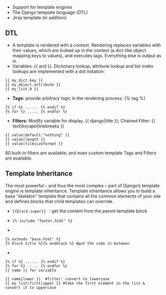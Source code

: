 * Support for template engines
* The Django template language (DTL)
* Jinja template (in addition)

DTL
----
* A template is rendered with a context. Rendering replaces variables with their values, which are looked up in the context (a dict-like object mapping keys to values), and executes tags. Everything else is output as is.
* Variables: {{ and }}. Dictionary lookup, attribute lookup and list-index lookups are implemented with a dot notation:
```
{{ my_dict.key }}
{{ my_object.attribute }}
{{ my_list.0 }}
```
* **Tags:** provide arbitrary logic in the rendering process. {% tag %}
```
{% if %} ...... {% endif %}
{% for %} ..... {% endfor %}
```
* **Filters:** Modify variable for display. {{ django|title }}; Chained FIlter: {{ text|escape|linebreaks }} 
```
{{ value|default:"nothing" }}
{{ value|length }}
{{ value|filesizeformat }}
```

60 built-in filters are available; and even custom template Tags and Filters are available.

Template Inheritance
--------------------
The most powerful – and thus the most complex – part of Django’s template engine is template inheritance. Template inheritance allows you to build a base “skeleton” template that contains all the common elements of your site and defines blocks that child templates can override.
* ```{{block.super}} ``` :  get the content from the parent template block
* ```{% include "footer.html" %}``` 

* 
```
{% extends "base.html" %} 
{% block title %}{% endblock %} #put the code in between
```

* 
```
{% if %} ...... {% endif %}
{% for %} ..... {% endfor %}
{{ name }} for variable

{{ name|lower }}  #filter: convert to lowercase
{{ my_list|first|upper }} #take the first element in the list & convert it to uppercase
```

